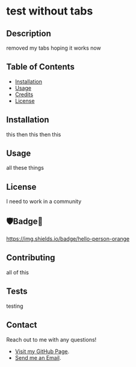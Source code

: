  
# test without tabs

## Description
    
removed my tabs hoping it works now
    
    
## Table of Contents
    
* [Installation](#installation)
* [Usage](#Usage)
* [Credits](#Credits)
* [License](#License)
    
    
## Installation
    
this then this then this
    
    
## Usage
    
all these things
    
    
## License
    
I need to work in a community
    
    
## 🛡Badge📛
    
https://img.shields.io/badge/hello-person-orange
    
        
## Contributing
        
all of this
    
        
## Tests
    
testing
    
    
## Contact
    
Reach out to me with any questions!
    
* [Visit my GitHub Page](https://github.com/q118).
* [Send me an Email](mailto:shelbyfish91@gmail.com).
